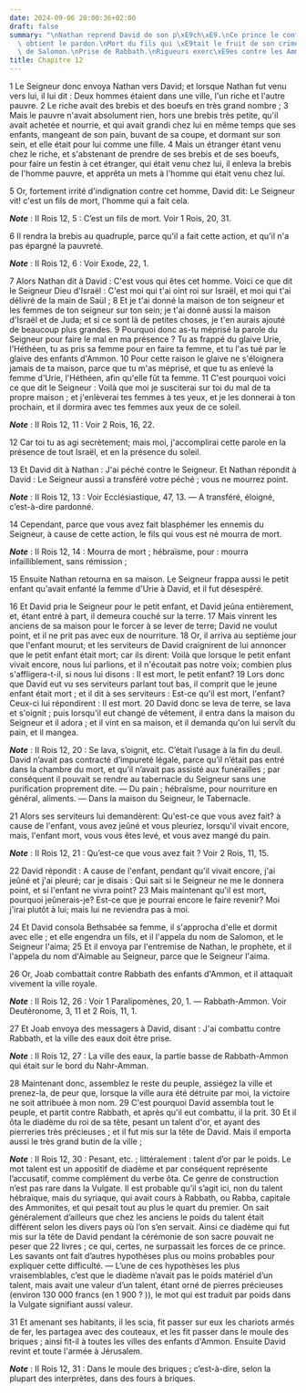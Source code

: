 ```yaml
---
date: 2024-09-06 20:00:36+02:00
draft: false
summary: "\nNathan reprend David de son p\xE9ch\xE9.\nCe prince le confesse et en\
  \ obtient le pardon.\nMort du fils qui \xE9tait le fruit de son crime.\nNaissance\
  \ de Salomon.\nPrise de Rabbath.\nRigueurs exerc\xE9es contre les Ammonites\n"
title: Chapitre 12
---
```





1 Le Seigneur donc envoya Nathan vers David; et lorsque Nathan fut venu vers lui, il lui dit : Deux hommes étaient dans une ville, l'un riche et l'autre pauvre. 2 Le riche avait des brebis et des boeufs en très grand nombre ; 3 Mais le pauvre n'avait absolument rien, hors une brebis très petite, qu'il avait achetée et nourrie, et qui avait grandi chez lui en même temps que ses enfants, mangeant de son pain, buvant de sa coupe, et dormant sur son sein, et elle était pour lui comme une fille. 4 Mais un étranger étant venu chez le riche, et s'abstenant de prendre de ses brebis et de ses boeufs, pour faire un festin à cet étranger, qui était venu chez lui, il enleva la brebis de l'homme pauvre, et apprêta un mets à l'homme qui était venu chez lui.


5 Or, fortement irrité d'indignation contre cet homme, David dit: Le Seigneur vit! c'est un fils de mort, l'homme qui a fait cela.

***Note*** :  II Rois 12, 5 : C’est un fils de mort. Voir 1 Rois, 20, 31.

6 Il rendra la brebis au quadruple, parce qu'il a fait cette action, et qu'il n'a pas épargné la pauvreté.

***Note*** :  II Rois 12, 6 : Voir Exode, 22, 1.

7 Alors Nathan dit à David : C'est vous qui êtes cet homme. Voici ce que dit le Seigneur Dieu d'Israël : C'est moi qui t'ai oint roi sur Israël, et moi qui t'ai délivré de la main de Saül ; 8 Et je t'ai donné la maison de ton seigneur et les femmes de ton seigneur sur ton sein; je t'ai donné aussi la maison d'Israël et de Juda; et si ce sont là de petites choses, je t'en aurais ajouté de beaucoup plus grandes. 9 Pourquoi donc as-tu méprisé la parole du Seigneur pour faire le mal en ma présence ? Tu as frappé du glaive Urie, l'Héthéen, tu as pris sa femme pour en faire ta femme, et tu l'as tué par le glaive des enfants d'Ammon. 10 Pour cette raison le glaive ne s'éloignera jamais de ta maison, parce que tu m'as méprisé, et que tu as enlevé la femme d'Urie, l'Héthéen, afin qu'elle fût ta femme. 11 C'est pourquoi voici ce que dit le Seigneur : Voilà que moi je susciterai sur toi du mal de ta propre maison ; et j'enlèverai tes femmes à tes yeux, et je les donnerai à ton prochain, et il dormira avec tes femmes aux
yeux de ce soleil.

***Note*** :  II Rois 12, 11 : Voir 2 Rois, 16, 22.

12 Car toi tu as agi secrètement; mais moi, j'accomplirai cette parole en la présence de tout Israël, et en la présence du soleil.


13 Et David dit à Nathan : J'ai péché contre le Seigneur. Et Nathan répondit à David : Le Seigneur aussi a transféré votre péché ; vous ne mourrez point.

***Note*** :  II Rois 12, 13 : Voir Ecclésiastique, 47, 13. ― A transféré, éloigné, c’est-à-dire pardonné.

14 Cependant, parce que vous avez fait blasphémer les ennemis du Seigneur, à cause de cette action, le fils qui vous est né mourra de mort.

***Note*** :  II Rois 12, 14 : Mourra de mort ; hébraïsme, pour : mourra infailliblement, sans rémission ;

15 Ensuite Nathan retourna en sa maison. Le Seigneur frappa aussi le petit enfant qu'avait enfanté la femme d'Urie à David, et il fut désespéré.


16 Et David pria le Seigneur pour le petit enfant, et David jeûna entièrement, et, étant entré à part, il demeura couché sur la terre. 17 Mais vinrent les anciens de sa maison pour le forcer à se lever de terre; David ne voulut point, et il ne prit pas avec eux de nourriture. 18 Or, il arriva au septième jour que l'enfant mourut; et les serviteurs de David craignirent de lui annoncer que le petit enfant était mort; car ils dirent: Voilà que lorsque le petit enfant vivait encore, nous lui parlions, et il n'écoutait pas notre voix; combien plus s'affligera-t-il, si nous lui disons : Il est mort, le petit enfant? 19 Lors donc que David eut vu ses serviteurs parlant tout bas, il comprit que le jeune enfant était mort ; et il dit à ses serviteurs : Est-ce qu'il est mort, l'enfant? Ceux-ci lui répondirent : Il est mort. 20 David donc se leva de terre, se lava et s'oignit ; puis lorsqu'il eut changé de vêtement, il entra dans la maison du Seigneur et il adora ; et il vint en sa maison, et il demanda qu'on lui servît du
pain, et il mangea.

***Note*** :  II Rois 12, 20 : Se lava, s’oignit, etc. C’était l’usage à la fin du deuil. David n’avait pas contracté d’impureté légale, parce qu’il n’était pas entré dans la chambre du mort, et qu’il n’avait pas assisté aux funérailles ; par conséquent il pouvait se rendre au tabernacle du Seigneur sans une purification proprement dite. ― Du pain ; hébraïsme, pour nourriture en général, aliments. ― Dans la maison du Seigneur, le Tabernacle.

21 Alors ses serviteurs lui demandèrent: Qu'est-ce que vous avez fait? à cause de l'enfant, vous avez jeûné et vous pleuriez, lorsqu'il vivait encore, mais, l'enfant mort, vous vous êtes levé, et vous avez mangé du pain.

***Note*** :  II Rois 12, 21 : Qu’est-ce que vous avez fait ? Voir 2 Rois, 11, 15.

22 David répondit : A cause de l'enfant, pendant qu'il vivait encore, j'ai jeûné et j'ai pleuré; car je disais : Qui sait si le Seigneur ne me le donnera point, et si l'enfant ne vivra point? 23 Mais maintenant qu'il est mort, pourquoi jeûnerais-je? Est-ce que je pourrai encore le faire revenir? Moi j'irai plutôt à lui; mais lui ne reviendra pas à moi.


24 Et David consola Bethsabée sa femme, il s'approcha d'elle et dormit avec elle ; et elle engendra un fils, et il l'appela du nom de Salomon, et le Seigneur l'aima; 25 Et il envoya par l'entremise de Nathan, le prophète, et il l'appela du nom d'Aimable au Seigneur, parce que le Seigneur l'aima.


26 Or, Joab combattait contre Rabbath des enfants d'Ammon, et il attaquait vivement la ville royale.

***Note*** :  II Rois 12, 26 : Voir 1 Paralipomènes, 20, 1. ― Rabbath-Ammon. Voir Deutéronome, 3, 11 et 2 Rois, 11, 1.

27 Et Joab envoya des messagers à David, disant : J'ai combattu contre Rabbath, et la ville des eaux doit être prise.

***Note*** :  II Rois 12, 27 : La ville des eaux, la partie basse de Rabbath-Ammon qui était sur le bord du Nahr-Amman.

28 Maintenant donc, assemblez le reste du peuple, assiégez la ville et prenez-la, de peur que, lorsque la ville aura été détruite par moi, la victoire ne soit attribuée à mon nom. 29 C'est pourquoi David assembla tout le peuple, et partit contre Rabbath, et après qu'il eut combattu, il la prit. 30 Et il ôta le diadème du roi de sa tête, pesant un talent d'or, et ayant des pierreries très précieuses ; et il fut mis sur la tête de David. Mais il emporta aussi le très grand butin de la ville ;

***Note*** :  II Rois 12, 30 : Pesant, etc. ; littéralement : talent d’or par le poids. Le mot talent est un appositif de diadème et par conséquent représente l’accusatif, comme complément du verbe ôta. Ce genre de construction n’est pas rare dans la Vulgate. Il est probable qu’il s’agit ici, non du talent hébraïque, mais du syriaque, qui avait cours à Rabbath, ou Rabba, capitale des Ammonites, et qui pesait tout au plus le quart du premier. On sait généralement d’ailleurs que chez les anciens le poids du talent était différent selon les divers pays où l’on s’en servait. Ainsi ce diadème qui fut mis sur la tête de David pendant la cérémonie de son sacre pouvait ne peser que 22 livres ; ce qui, certes, ne surpassait les forces de ce prince. Les savants ont fait d’autres hypothèses plus ou moins probables pour expliquer cette difficulté. ― L’une de ces hypothèses les plus vraisemblables, c’est que le diadème n’avait pas le poids matériel d’un talent, mais avait une valeur d’un talent, étant orné de pierres précieuses
(environ 130 000 francs (en 1 900 ? )), le mot qui est traduit par poids dans la Vulgate signifiant aussi valeur.

31 Et amenant ses habitants, il les scia, fit passer sur eux les chariots armés de fer, les partagea avec des couteaux, et les fit passer dans le moule des briques ; ainsi fit-il à toutes les villes des enfants d'Ammon. Ensuite David revint et toute l'armée à Jérusalem.

***Note*** :  II Rois 12, 31 : Dans le moule des briques ; c’est-à-dire, selon la plupart des interprètes, dans des fours à briques.

